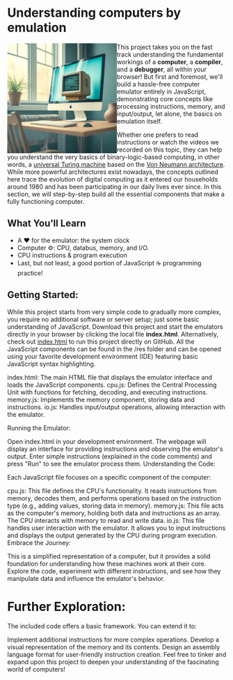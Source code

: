 # Understanding computers by emulation

<img src="/res/icon_computer_in_computer.jpg?raw=true" width=50% align="left">

This project takes you on the fast track understanding the fundamental workings of a **computer**, a **compiler**, and a **debugger**, all within your browser! But first and foremost, we'll build a hassle-free computer emulator entirely in JavaScript, demonstrating core concepts like processing instructions, memory, and input/output, let alone, the basics on emulation itself. 

Whether one prefers to read instructions or watch the videos we recorded on this topic, they can help you understand the very basics of binary-logic-based computing, in other words, a [universal Turing machine](https://en.wikipedia.org/wiki/Universal_Turing_machine) based on the [Von Neumann architecture](https://en.wikipedia.org/wiki/Von_Neumann_architecture).  While more powerful architectures exist nowadays, the concepts outlined here trace the evolution of digital computing as it entered our households around 1980 and has been participating in our daily lives ever since.  In this section, we will step-by-step build all the essential components that make a fully functioning computer.

## What You'll Learn

- A :heart: for the emulator: the system clock
- Computer :gear:: CPU, databus, memory, and I/O.
- CPU instructions & program execution
- Last, but not least, a good portion of JavaScript :coffee: programming practice!

## Getting Started:

While this project starts from very simple code to gradually more complex, you require no additional software or server setup; just some basic understanding of JavaScript.  Download this project and start the emulators directly in your browser by clicking the local file **index.html**.  Alternatively, check out [index.html](https://BeyondRetrocomputing.github.io/emulator/) to run this project directly on GitHub.
All the JavaScript components can be found in the /res folder and can be opened using your favorite development environment (IDE) featuring basic JavaScript syntax highlighting.

index.html: The main HTML file that displays the emulator interface and loads the JavaScript components.
cpu.js: Defines the Central Processing Unit with functions for fetching, decoding, and executing instructions.
memory.js: Implements the memory component, storing data and instructions.
io.js: Handles input/output operations, allowing interaction with the emulator.

Running the Emulator:

Open index.html in your development environment.
The webpage will display an interface for providing instructions and observing the emulator's output.
Enter simple instructions (explained in the code comments) and press "Run" to see the emulator process them.
Understanding the Code:

Each JavaScript file focuses on a specific component of the computer:

cpu.js: This file defines the CPU's functionality. It reads instructions from memory, decodes them, and performs operations based on the instruction type (e.g., adding values, storing data in memory).
memory.js: This file acts as the computer's memory, holding both data and instructions as an array. The CPU interacts with memory to read and write data.
io.js: This file handles user interaction with the emulator. It allows you to input instructions and displays the output generated by the CPU during program execution.
Embrace the Journey:

This is a simplified representation of a computer, but it provides a solid foundation for understanding how these machines work at their core. Explore the code, experiment with different instructions, and see how they manipulate data and influence the emulator's behavior.

# Further Exploration:

The included code offers a basic framework. You can extend it to:

Implement additional instructions for more complex operations.
Develop a visual representation of the memory and its contents.
Design an assembly language format for user-friendly instruction creation.
Feel free to tinker and expand upon this project to deepen your understanding of the fascinating world of computers!
